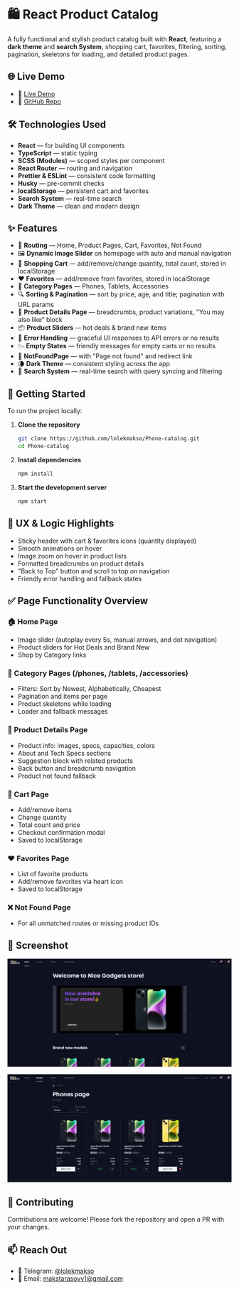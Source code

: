 # 🛍️ React Product Catalog

A fully functional and stylish product catalog built with **React**, featuring a **dark theme** and **search System**, shopping cart, favorites, filtering, sorting, pagination, skeletons for loading, and detailed product pages.

## 🌐 Live Demo

- 🔗 [Live Demo](https://lolekmakso.github.io/Phone-catalog/)
- 📁 [GitHub Repo](https://github.com/lolekmakso/Phone-catalog.git)

## 🛠️ Technologies Used

- **React** — for building UI components
- **TypeScript** — static typing
- **SCSS (Modules)** — scoped styles per component
- **React Router** — routing and navigation
- **Prettier & ESLint** — consistent code formatting
- **Husky** — pre-commit checks
- **localStorage** — persistent cart and favorites
- **Search System** — real-time search
- **Dark Theme** — clean and modern design

## ✨ Features

- 🧭 **Routing** — Home, Product Pages, Cart, Favorites, Not Found
- 🖼️ **Dynamic Image Slider** on homepage with auto and manual navigation
- 🛒 **Shopping Cart** — add/remove/change quantity, total count, stored in localStorage
- ❤️ **Favorites** — add/remove from favorites, stored in localStorage
- 📱 **Category Pages** — Phones, Tablets, Accessories
- 🔍 **Sorting & Pagination** — sort by price, age, and title; pagination with URL params
- 📄 **Product Details Page** — breadcrumbs, product variations, "You may also like" block
- 📦 **Product Sliders** — hot deals & brand new items
- 🧩 **Error Handling** — graceful UI responses to API errors or no results
- 📉 **Empty States** — friendly messages for empty carts or no results
- 📑 **NotFoundPage** — with "Page not found" and redirect link
- 🌘 **Dark Theme** — consistent styling across the app
- 🔎 **Search System** — real-time search with query syncing and filtering

## 🚀 Getting Started

To run the project locally:

1. **Clone the repository**

   ```bash
   git clone https://github.com/lolekmakso/Phone-catalog.git
   cd Phone-catalog
   ```

2. **Install dependencies**

   ```bash
   npm install
   ```

3. **Start the development server**
   ```bash
   npm start
   ```

## 🧠 UX & Logic Highlights

- Sticky header with cart & favorites icons (quantity displayed)
- Smooth animations on hover
- Image zoom on hover in product lists
- Formatted breadcrumbs on product details
- "Back to Top" button and scroll to top on navigation
- Friendly error handling and fallback states

## ✅ Page Functionality Overview

### 🏠 Home Page

- Image slider (autoplay every 5s, manual arrows, and dot navigation)
- Product sliders for Hot Deals and Brand New
- Shop by Category links

### 📱 Category Pages (/phones, /tablets, /accessories)

- Filters: Sort by Newest, Alphabetically, Cheapest
- Pagination and items per page
- Product skeletons while loading
- Loader and fallback messages

### 📄 Product Details Page

- Product info: images, specs, capacities, colors
- About and Tech Specs sections
- Suggestion block with related products
- Back button and breadcrumb navigation
- Product not found fallback

### 🛒 Cart Page

- Add/remove items
- Change quantity
- Total count and price
- Checkout confirmation modal
- Saved to localStorage

### ❤️ Favorites Page

- List of favorite products
- Add/remove favorites via heart icon
- Saved to localStorage

### ❌ Not Found Page

- For all unmatched routes or missing product IDs

## 📸 Screenshot

![Landing Page Screenshot](./image1.png)

![Landing Page Screenshot](./image2.png)

## 🤝 Contributing

Contributions are welcome! Please fork the repository and open a PR with your changes.

## 📫 Reach Out

- 💬 Telegram: [@lolekmakso](https://t.me/lolekmakso)
- 📧 Email: [makstarasovv1@gmail.com](mailto:makstarasovv1@gmail.com)
